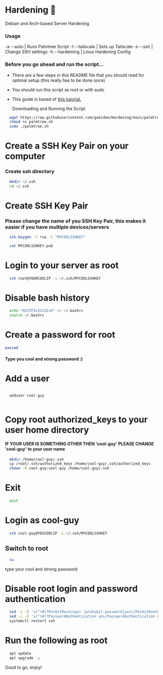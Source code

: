 # Hardening 🌴
Debian and Arch-based Server Hardening

### Usage

-a --auto | Runs Palmtree Script 
-t --tailscale | Sets up Tailscale 
-s --ssh | Change SSH settings
-h --hardeining | Linux Hardening Config 

### Before you go ahead and run the script...

- There are a few steps in this README file that you should read for optimal setup (this really has to be done once)
- You should run this script as root or with sudo
- This guide is based of <a href="https://github.com/sunknudsen/privacy-guides/tree/master/how-to-configure-hardened-debian-server">this tutorial. </a>


  Downloading and Running the Script
```bash
  wget https://raw.githubusercontent.com/gomidee/Hardening/main/palmtree.sh
  chmod +x palmtree.sh
  sudo ./palmtree.sh
```

# Create a SSH Key Pair on your computer

### Create ssh directory

```bash
  mkdir ~/.ssh
  cd ~/.ssh
```

# Create SSH Key Pair

 ### Please change the name of you SSH Key Pair, this makes it easier if you have multiple devices/servers

```bash
  ssh-keygen -t rsa -C "MYCOOLSSHKEY"

  cat MYCOOLSSHKEY.pub
```

# Login to your server as root

```bash
  ssh root@YOURCOOLIP -i ~/.ssh/MYCOOLSSHKEY
  ```

# Disable bash history

```bash
  echo "HISTFILESIZE=0" >> ~/.bashrc
  source ~/.bashrc
```

# Create a password for root
  
  ```bash
  passwd
  
 ```
  #### Type you cool and strong password :)

# Add a user

```bash

  adduser cool-guy
  
  ```

# Copy root authorized_keys to your user home directory

#### IF YOUR USER IS SOMETHING OTHER THEN 'cool-guy' PLEASE CHANGE 'cool-guy' to your user name

```bash
  mkdir /home/cool-guy/.ssh
  cp /root/.ssh/authorized_keys /home/cool-guy/.ssh/authorized_keys
  chown -R cool-guy:cool-guy /home/cool-guy/.ssh
```
# Exit 

```bash
  exit
```

# Login as cool-guy

```bash
  ssh cool-guy@YOUCOOLIP -i ~/.ssh/MYCOOLSSHKEY
  ```

## Switch to root

```bash
  su -
  ```

type your cool and strong password

# Disable root login and password authentication

```bash
  sed -i -E 's/^(#)?PermitRootLogin (prohibit-password|yes)/PermitRootLogin no/' /etc/ssh/sshd_config
  sed -i -E 's/^(#)?PasswordAuthentication yes/PasswordAuthentication no/' /etc/ssh/sshd_config
  systemctl restart ssh
  ```

# Run the following as root

```bash
  apt update
  apt upgrade -y
  ```

Good to go, enjoy! 
